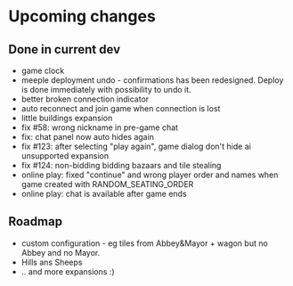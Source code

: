 # Upcoming changes

## Done in current dev

* game clock
* meeple deployment undo - confirmations has been redesigned. Deploy is done immediately with possibility to undo it.
* better broken connection indicator
* auto reconnect and join game when connection is lost
* little buildings expansion
* fix #58: wrong nickname in pre-game chat
* fix: chat panel now auto hides again
* fix #123: after selecting "play again", game dialog don't hide ai unsupported expansion
* fix #124: non-bidding bidding bazaars and tile stealing
* online play: fixed "continue" and wrong player order and names when game created with RANDOM_SEATING_ORDER
* online play: chat is available after game ends


## Roadmap

*  custom configuration - eg tiles from Abbey&Mayor + wagon but  no Abbey and no Mayor.
* Hills ans Sheeps
* .. and more expansions :)